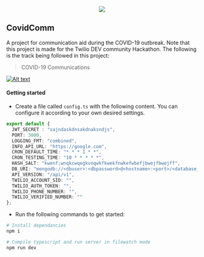 <p align="center">
<img src="https://fontmeme.com/permalink/200418/03eb6d29fa600fb86446393494a44f7a.png">
</p>

## CovidComm

A project for communication aid during the COVID-19 outbreak. Note that this project is made for the Twilio DEV community Hackathon. The following is the track being followed in this project:

> COVID-19 Communications

[![Alt text](https://img.shields.io/badge/docs-view%20documentation-yellowgreen)](https://documenter.getpostman.com/view/3896915/Szf3aW6y)

#### Getting started

* Create a file called `config.ts` with the following content. You can configure it according to your own desired settings.

```ts
export default {
  JWT_SECRET : "sajndaskdnsakdnaksndjs",
  PORT: 3000,
  LOGGING_FMT: "combined",
  INFO_API_URL: "https://google.com",
  CRON_DEFAULT_TIME: "* * * 1 * *",
  CRON_TESTING_TIME: "10 * * * * *",
  HASH_SALT: "kwenf;wnqkcwqegkvnqwkfkwekfnwkefwbefjbwejfbwejff",
  DB_URI: "mongodb://<dbuser>:<dbpassword>@<hostname>:<port>/<database_name>",
  API_VERSION: "/api/v1",
  TWILIO_ACCOUNT_SID: "",
  TWILIO_AUTH_TOKEN: "",
  TWILIO_PHONE_NUMBER: "",
  TWILIO_VERIFIED_NUMBER: ""
};
```

* Run the following commands to get started:

```sh
# Install dependancies
npm i

# Compile typescript and run server in filewatch mode
npm run dev
```
